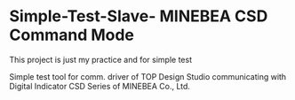 # Simple-Test-Slave- MINEBEA CSD Command Mode

This project is just my practice and for simple test

Simple test tool for comm. driver of TOP Design Studio communicating with Digital Indicator CSD Series of MINEBEA Co., Ltd.
